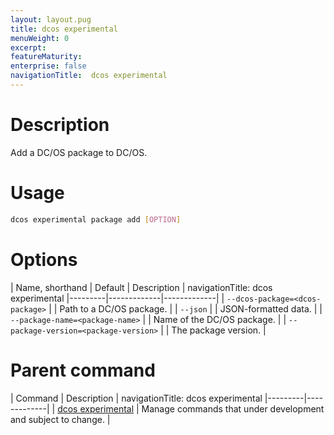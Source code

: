 ```yaml
---
layout: layout.pug
title: dcos experimental
menuWeight: 0
excerpt:
featureMaturity:
enterprise: false
navigationTitle:  dcos experimental
---
```


<!-- This source repo for this topic is https://github.com/dcos/dcos-docs -->

    
# Description
Add a DC/OS package to DC/OS.

# Usage

```bash
dcos experimental package add [OPTION]
```

# Options

| Name, shorthand | Default | Description |
navigationTitle:  dcos experimental
|---------|-------------|-------------|
| `--dcos-package=<dcos-package>`   |             | Path to a DC/OS package. |
| `--json`   |             |  JSON-formatted data. |
| `--package-name=<package-name>`   |             | Name of the DC/OS package. |
| `--package-version=<package-version>`   |             | The package version. |

# Parent command

| Command | Description |
navigationTitle:  dcos experimental
|---------|-------------|
| [dcos experimental](/docs/1.10/cli/command-reference/dcos-experimental/)   |  Manage commands that under development and subject to change. |  
